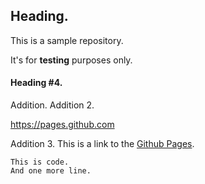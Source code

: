## Heading.
This is a sample repository.

It's for **testing** purposes only.

#### Heading #4.
Addition.
Addition 2.

https://pages.github.com

Addition 3.
This is a link to the [Github Pages](https://pages.github.com).

```
This is code.
And one more line.
```
